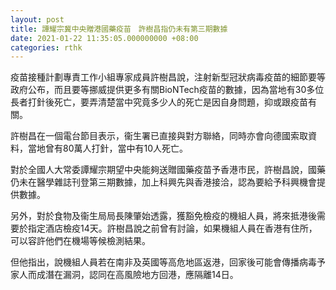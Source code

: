 ```yaml
---
layout: post
title: 譚耀宗冀中央贈港國藥疫苗　許樹昌指仍未有第三期數據
date: 2021-01-22 11:35:05.000000000 +08:00
categories: rthk
---
```


疫苗接種計劃專責工作小組專家成員許樹昌說，注射新型冠狀病毒疫苗的細節要等政府公布，而且要等挪威提供更多有關BioNTech疫苗的數據，因為當地有30多位長者打針後死亡，要弄清楚當中究竟多少人的死亡是因自身問題，抑或跟疫苗有關。

許樹昌在一個電台節目表示，衞生署已直接與對方聯絡，同時亦會向德國索取資料，當地曾有80萬人打針，當中有10人死亡。

對於全國人大常委譚耀宗期望中央能夠送贈國藥疫苗予香港市民，許樹昌說，國藥仍未在醫學雜誌刊登第三期數據，加上科興先與香港接洽，認為要給予科興機會提供數據。

另外，對於食物及衞生局局長陳肇始透露，獲豁免檢疫的機組人員，將來抵港後需要於指定酒店檢疫14天。許樹昌說之前曾有討論，如果機組人員在香港有住所，可以容許他們在機場等候檢測結果。

但他指出，說機組人員若在南非及英國等高危地區返港，回家後可能會傳播病毒予家人而成潛在漏洞，認同在高風險地方回港，應隔離14日。
